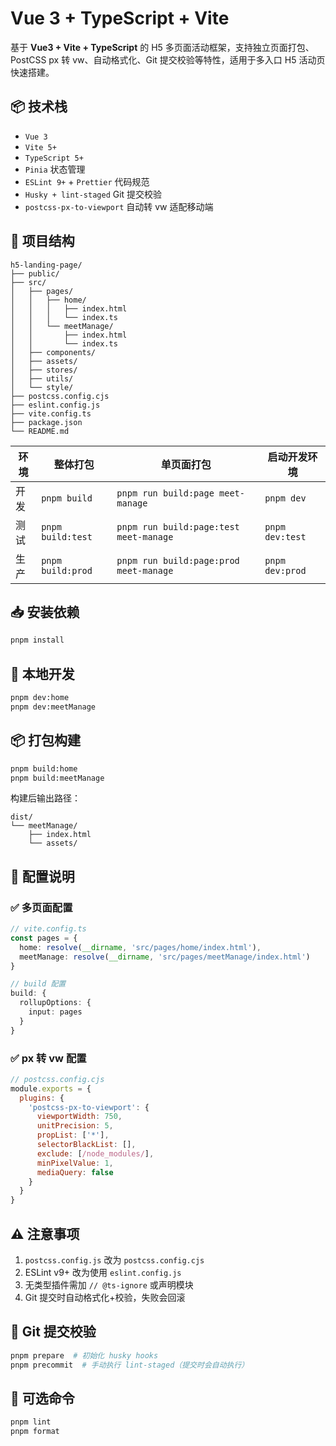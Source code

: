 # Vue 3 + TypeScript + Vite

基于 **Vue3 + Vite + TypeScript** 的 H5 多页面活动框架，支持独立页面打包、PostCSS px 转 vw、自动格式化、Git 提交校验等特性，适用于多入口 H5 活动页快速搭建。

## 📦 技术栈

- `Vue 3`
- `Vite 5+`
- `TypeScript 5+`
- `Pinia` 状态管理
- `ESLint 9+` + `Prettier` 代码规范
- `Husky + lint-staged` Git 提交校验
- `postcss-px-to-viewport` 自动转 vw 适配移动端

## 📁 项目结构

```
h5-landing-page/
├── public/
├── src/
│   ├── pages/
│   │   ├── home/
│   │   │   ├── index.html
│   │   │   └── index.ts
│   │   └── meetManage/
│   │       ├── index.html
│   │       └── index.ts
│   ├── components/
│   ├── assets/
│   ├── stores/
│   ├── utils/
│   └── style/
├── postcss.config.cjs
├── eslint.config.js
├── vite.config.ts
├── package.json
└── README.md
```

| 环境 | 整体打包          | 单页面打包                             | 启动开发环境    |
| ---- | ----------------- | -------------------------------------- | --------------- |
| 开发 | `pnpm build`      | `pnpm run build:page meet-manage`      | `pnpm dev`      |
| 测试 | `pnpm build:test` | `pnpm run build:page:test meet-manage` | `pnpm dev:test` |
| 生产 | `pnpm build:prod` | `pnpm run build:page:prod meet-manage` | `pnpm dev:prod` |

## 📥 安装依赖

```bash
pnpm install
```

## 🚀 本地开发

```bash
pnpm dev:home
pnpm dev:meetManage
```

## 📦 打包构建

```bash
pnpm build:home
pnpm build:meetManage
```

构建后输出路径：

```
dist/
└── meetManage/
    ├── index.html
    └── assets/
```

## 🧰 配置说明

### ✅ 多页面配置

```ts
// vite.config.ts
const pages = {
  home: resolve(__dirname, 'src/pages/home/index.html'),
  meetManage: resolve(__dirname, 'src/pages/meetManage/index.html')
}
```

```ts
// build 配置
build: {
  rollupOptions: {
    input: pages
  }
}
```

### ✅ px 转 vw 配置

```js
// postcss.config.cjs
module.exports = {
  plugins: {
    'postcss-px-to-viewport': {
      viewportWidth: 750,
      unitPrecision: 5,
      propList: ['*'],
      selectorBlackList: [],
      exclude: [/node_modules/],
      minPixelValue: 1,
      mediaQuery: false
    }
  }
}
```

## ⚠️ 注意事项

1. `postcss.config.js` 改为 `postcss.config.cjs`
2. ESLint v9+ 改为使用 `eslint.config.js`
3. 无类型插件需加 `// @ts-ignore` 或声明模块
4. Git 提交时自动格式化+校验，失败会回滚

## 🧪 Git 提交校验

```bash
pnpm prepare  # 初始化 husky hooks
pnpm precommit  # 手动执行 lint-staged（提交时会自动执行）
```

## 📜 可选命令

```bash
pnpm lint
pnpm format
```
